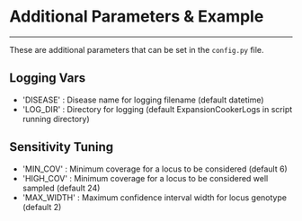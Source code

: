 # Additional Parameters & Example 
***

These are additional parameters that can be set in the `config.py` file.

## Logging Vars
- 'DISEASE' : Disease name for logging filename (default datetime)
- 'LOG_DIR' : Directory for logging (default ExpansionCookerLogs in script running directory)

## Sensitivity Tuning
- 'MIN_COV' : Minimum coverage for a locus to be considered (default 6)
- 'HIGH_COV' : Minimum coverage for a locus to be considered well sampled (default 24)
- 'MAX_WIDTH' : Maximum confidence interval width for locus genotype (default 2)
